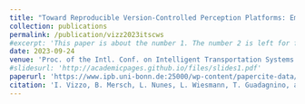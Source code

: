 ```yaml
---
title: "Toward Reproducible Version-Controlled Perception Platforms: Embracing Simplicity in Autonomous Vehicle Dataset Acquisition"
collection: publications
permalink: /publication/vizz2023itscws
#excerpt: 'This paper is about the number 1. The number 2 is left for future work.'
date: 2023-09-24
venue: 'Proc. of the Intl. Conf. on Intelligent Transportation Systems Workshops'
#slidesurl: 'http://academicpages.github.io/files/slides1.pdf'
paperurl: 'https://www.ipb.uni-bonn.de:25000/wp-content/papercite-data/pdf/vizzo2023itscws.pdf'
citation: 'I. Vizzo, B. Mersch, L. Nunes, L. Wiesmann, T. Guadagnino, and C. Stachniss, “Toward Reproducible Version-Controlled Perception Platforms: Embracing Simplicity in Autonomous Vehicle Dataset Acquisition,” in Proc. of the Intl. Conf. on Intelligent Transportation Systems Workshops, 2023.'
---
```

